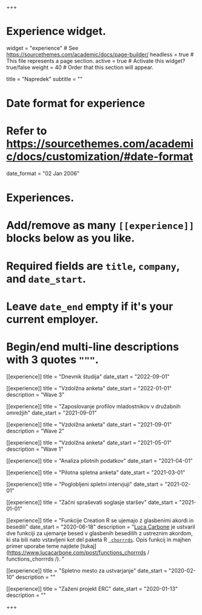 +++
# Experience widget.
widget = "experience"  # See https://sourcethemes.com/academic/docs/page-builder/
headless = true  # This file represents a page section.
active = true  # Activate this widget? true/false
weight = 40  # Order that this section will appear.

title = "Napredek"
subtitle = ""

# Date format for experience
#   Refer to https://sourcethemes.com/academic/docs/customization/#date-format
date_format = "02 Jan 2006"

# Experiences.
#   Add/remove as many `[[experience]]` blocks below as you like.
#   Required fields are `title`, `company`, and `date_start`.
#   Leave `date_end` empty if it's your current employer.
#   Begin/end multi-line descriptions with 3 quotes `"""`.

[[experience]]
  title = "Dnevnik študija"
  date_start = "2022-09-01"
  
[[experience]]
  title = "Vzdolžna anketa"
  date_start = "2022-01-01"
  description = "Wave 3"

[[experience]]
  title = "Zaposlovanje profilov mladostnikov v družabnih omrežjih"
  date_start = "2021-09-01"

[[experience]]
  title = "Vzdolžna anketa"
  date_start = "2021-09-01"
  description = "Wave 2"

[[experience]]
  title = "Vzdolžna anketa"
  date_start = "2021-05-01"
  description = "Wave 1"

[[experience]]
  title = "Analiza pilotnih podatkov"
  date_start = "2021-04-01"

[[experience]]
  title = "Pilotna spletna anketa"
  date_start = "2021-03-01"

[[experience]]
  title = "Poglobljeni spletni intervjuji"
  date_start = "2021-02-01"

[[experience]]
  title = "Začni spraševati soglasje staršev"
  date_start = "2021-01-01"

[[experience]]
  title = "Funkcije Creation R se ujemajo z glasbenimi akordi in besedili"
  date_start = "2020-06-18"
  description = "[Luca Carbone](http://www.projectmimic.eu/authors/admin4/) je ustvaril dve funkciji za ujemanje besed v glasbenih besedilih z ustreznim akordom, ki sta bili nato vstavljeni kot del paketa R [` chorrrds`](https://github.com/r-music/chorrrds). Opis funkcij in majhen primer uporabe teme najdete [tukaj](https://www.lucacarbone.com/post/functions_chorrrds / functions_chorrrds /). "

[[experience]]
  title = "Spletno mesto za ustvarjanje"
  date_start = "2020-02-10"
  description = ""
  
[[experience]]
  title = "Zaženi projekt ERC"
  date_start = "2020-01-13"
  description = ""

+++